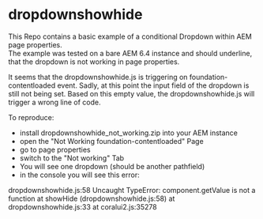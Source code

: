 # dropdownshowhide

This Repo contains a basic example of a conditional Dropdown within AEM page properties.  
The example was tested on a bare AEM 6.4 instance and should underline, that the dropdown is not working in page properties.

It seems that the dropdownshowhide.js is triggering on foundation-contentloaded event. Sadly, at this point the input field of the dropdown is still not being set.
Based on this empty value, the dropdownshowhide.js will trigger a wrong line of code.

To reproduce:
- install dropdownshowhide_not_working.zip into your AEM instance
- open the "Not Working foundation-contentloaded" Page
- go to page properties
- switch to the "Not working" Tab
- You will see one dropdown (should be another pathfield)
- in the console you will see this error:

dropdownshowhide.js:58 Uncaught TypeError: component.getValue is not a function
    at showHide (dropdownshowhide.js:58)
    at dropdownshowhide.js:33
    at coralui2.js:35278

